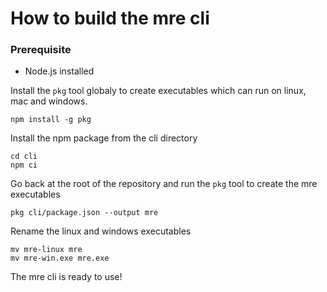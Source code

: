 # How to build the mre cli

### Prerequisite
- Node.js installed

Install the `pkg` tool globaly to create executables which can run on linux, mac and windows.

```shell
npm install -g pkg
```

Install the npm package from the cli directory

```shell
cd cli
npm ci
```

Go back at the root of the repository and run the `pkg` tool to create the mre executables

```shell
pkg cli/package.json --output mre
```

Rename the linux and windows executables
```shell
mv mre-linux mre
mv mre-win.exe mre.exe
```

The mre cli is ready to use!





